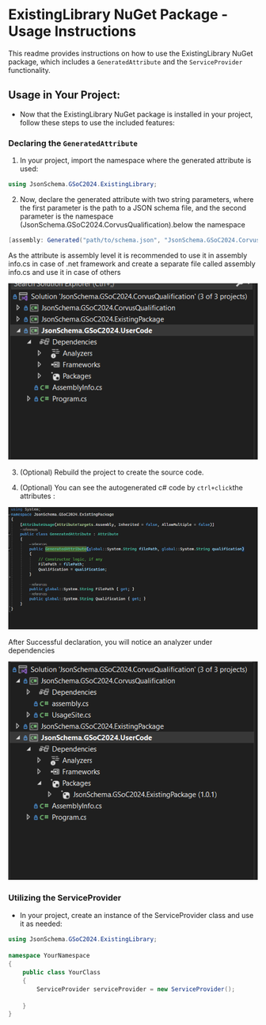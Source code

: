 # ExistingLibrary NuGet Package - Usage Instructions

This readme provides instructions on how to use the ExistingLibrary NuGet package, which includes a `GeneratedAttribute` and the `ServiceProvider` functionality.

## Usage in Your Project:

- Now that the ExistingLibrary NuGet package is installed in your project, follow these steps to use the included features:

### Declaring the `GeneratedAttribute`

1. In your project, import the namespace where the generated attribute is used:

```csharp
using JsonSchema.GSoC2024.ExistingLibrary;
```

2. Now, declare the generated attribute with two string parameters, where the first parameter is the path to a JSON schema file, and the second parameter is the namespace (JsonSchema.GSoC2024.CorvusQualification).below the namespace

```csharp
[assembly: Generated("path/to/schema.json", "JsonSchema.GSoC2024.CorvusQualification")]
```

As the attribute is assembly level it is recommended to use it in assembly info.cs in case of .net framework and create a separate file called assembly info.cs and use it in case of others

<!-- ![assemblyInfo](https://github.com/mathanraj0601/JsonSchemaSourceGeneratorTask/assets/98396468/f979357e-523e-44de-b18c-033dbccdb8bb)
 -->

![assemblyInfo](../../result/images/assemblyInfo.png)

3.  (Optional) Rebuild the project to create the source code.

4.  (Optional) You can see the autogenerated c# code by `ctrl+click`the attributes :

    <!-- ![generatedCode](https://github.com/mathanraj0601/JsonSchemaSourceGeneratorTask/assets/98396468/e99fa027-8eef-415f-afdc-d25773f76c8f) -->

![GeneratedCode](../../result/images/generatedCode.png)

After Successful declaration, you will notice an analyzer under dependencies

<!-- ![analyzer](https://github.com/mathanraj0601/JsonSchemaSourceGeneratorTask/assets/98396468/be1a27a3-1777-4d33-a525-33d9a0a8c32a) -->

![Analyzer](../../result/images/analyzer.png)

### Utilizing the ServiceProvider

- In your project, create an instance of the ServiceProvider class and use it as needed:

```csharp
using JsonSchema.GSoC2024.ExistingLibrary;

namespace YourNamespace
{
    public class YourClass
    {
        ServiceProvider serviceProvider = new ServiceProvider();

    }
}
```
